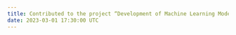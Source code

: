 ```yaml
---
title: Contributed to the project “Development of Machine Learning Models and Algorithms Based on Causality,” funded by the Ministry of Science and ICT in KOREA (2023- ).
date: 2023-03-01 17:30:00 UTC
---
```

